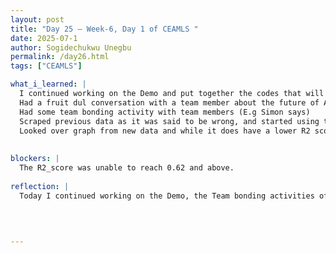 ```yaml
---
layout: post
title: "Day 25 – Week-6, Day 1 of CEAMLS "
date: 2025-07-1
author: Sogidechukwu Unegbu
permalink: /day26.html
tags: ["CEAMLS"]

what_i_learned: |  
  I continued working on the Demo and put together the codes that will be in the demo
  Had a fruit dul conversation with a team member about the future of AI and the potential for AI and I was told about an interesting story[There will come soft rains by Ray Bradbury](https://www.btboces.org/Downloads/7_There%20Will%20Come%20Soft%20Rains%20by%20Ray%20Bradbury.pdf)
  Had some team bonding activity with team members (E.g Simon says)
  Scraped previous data as it was said to be wrong, and started using the new data given by faculty mentor which brought our R2 score to a low 0.6 to 0.5
  Looked over graph from new data and while it does have a lower R2 score it follows the laws that we learned such as the fact that summer has the highest time for AOD and PM 2.5 detection. I decided to add the graph to the demo
  
  
blockers: |
  The R2_score was unable to reach 0.62 and above.
  
reflection: |
  Today I continued working on the Demo, the Team bonding activities offset the challenge of switching datasets, which lowered our R² score but confirmed expected seasonal trends. The good news is that the model now follows the common consensus soo tommorrow I would see if I can finalize the demo and improve the R2 score. I suspect it to be low due to low amount of data(6800+) but I would see tommorrow. The day was nice
  

  
   
---
```


